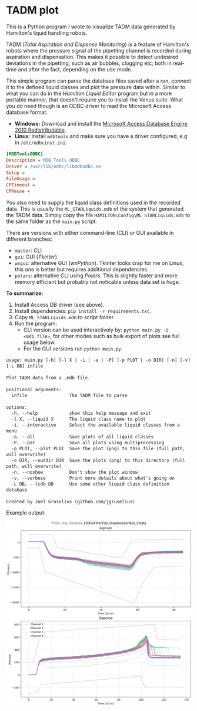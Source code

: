 # TADM plot

This is a Python program I wrote to visualize TADM data generated by Hamilton's liquid handling robots.

TADM (_Total Aspiration and Dispense Monitoring_) is a feature of Hamilton's robots where the pressure signal of the pipetting channel is recorded during aspiration and dispensation. This makes it possible to detect undesired deviations in the pipetting, such as air bubbles, clogging etc; both in real-time and after the fact, depending on the use mode.

This simple program can parse the database files saved after a run, connect it to the defined liquid classes and plot the pressure data within. Similar to what you can do in the _Hamilton Liquid Editor_ program but in a more portable manner, that doesn't require you to install the Venus suite. What you do need though is an ODBC driver to read the Microsoft Access database format:

- **Windows:** Download and install the [Microsoft Access Database Engine 2010 Redistributable](https://www.microsoft.com/en-US/download/details.aspx?id=13255).
- **Linux**: Install `mdbtools` and make sure you have a driver configured, e.g in `/etc/odbcinst.ini`:

```ini
[MDBToolsODBC]
Description = MDB Tools ODBC
Driver = /usr/lib/odbc/libmdbodbc.so
Setup =
FileUsage =
CPTimeout =
CPReuse =
```

You also need to supply the liquid class definitions used in the recorded data. This is usually the `ML_STARLiquids.mdb` of the system that generated the TADM data. Simply copy the file `HAMILTON\Config\ML_STARLiquids.mdb` to the same folder as the `main.py` script.

There are versions with either command-line (CLI) or GUI available in different branches:

- `master`: CLI
- `gui`: GUI (_Tkinter_)
- `wxgui`: alternative GUI (_wxPython_). Tkinter looks crap for me on Linux, this one is better but requires additional dependencies.
- `polars`: alternative CLI using _Polars_. This is slightly faster and more memory efficient but probably not noticable unless data set is huge.

**To summarize:**

1. Install Access DB driver (see above).
2. Install dependencies: `pip install -r requirements.txt`.
3. Copy `ML_STARLiquids.mdb` to script folder.
4. Run the program:
   - CLI version can be used interactively by: `python main.py -i <mdb_file>`, for other modes such as bulk export of plots see full usage below.
   - For the GUI versions run `python main.py`.

```
usage: main.py [-h] [-l X | -i | -a | -P] [-p PLOT | -o DIR] [-n] [-v] [-L DB] infile

Plot TADM data from a .mdb file.

positional arguments:
  infile                The TADM file to parse

options:
  -h, --help            show this help message and exit
  -l X, --liquid X      The liquid class name to plot
  -i, --interactive     Select the available liquid classes from a menu
  -a, --all             Save plots of all liquid classes
  -P, --par             Save all plots using multiprocessing
  -p PLOT, --plot PLOT  Save the plot (png) to this file (full path, will overwrite)
  -o DIR, --outdir DIR  Save the plots (png) to this directory (full path, will overwrite)
  -n, --noshow          Don't show the plot window
  -v, --verbose         Print more details about what's going on
  -L DB, --lcdb DB      Use some other liquid class definition database

Created by Joel Gruselius (github.com/jgruselius)
```

Example output:

![](./tadm_example.png)
